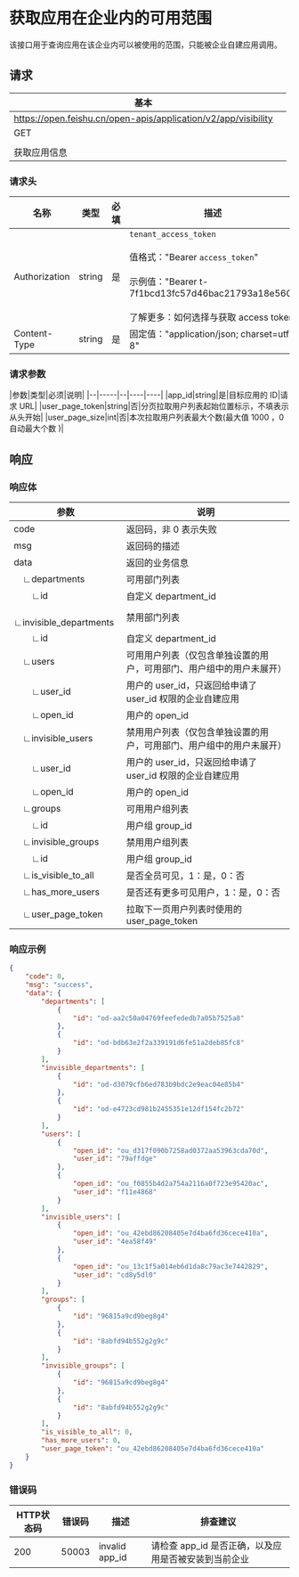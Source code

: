 # 获取应用在企业内的可用范围

该接口用于查询应用在该企业内可以被使用的范围，只能被企业自建应用调用。

## 请求
| 基本 |  |
| --- | --- |
| https://open.feishu.cn/open-apis/application/v2/app/visibility |
| GET |
|  |
| 获取应用信息 |


### 请求头
| 名称 | 类型 | 必填 | 描述 |
| --- | --- | --- | --- |
| Authorization | string | 是 | `tenant_access_token`<br> <br>值格式："Bearer `access_token`"<br><br>示例值："Bearer t-7f1bcd13fc57d46bac21793a18e560"<br> <br> 了解更多：如何选择与获取 access token |
| Content-Type | string | 是 | 固定值："application/json; charset=utf-8" |



### 请求参数
|参数|类型|必须|说明|
|--|-----|--|----|----|
|app_id|string|是|目标应用的 ID|请求 URL|
|user_page_token|string|否|分页拉取用户列表起始位置标示，不填表示从头开始|
|user_page_size|int|否|本次拉取用户列表最大个数(最大值 1000 ，0 自动最大个数 )|

## 响应
### 响应体

|参数|说明|
|--|--|
|code|返回码，非 0 表示失败|
|msg|返回码的描述|
|data|返回的业务信息|
|&emsp;∟departments|可用部门列表|
|&emsp;&emsp;∟id|自定义 department_id|
|&emsp;∟invisible_departments|禁用部门列表|
|&emsp;&emsp;∟id|自定义 department_id|
|&emsp;∟users|可用用户列表（仅包含单独设置的用户，可用部门、用户组中的用户未展开）|
|&emsp;&emsp;∟user_id|用户的 user_id，只返回给申请了 user_id 权限的企业自建应用|
|&emsp;&emsp;∟open_id|用户的 open_id|
|&emsp;∟invisible_users|禁用用户列表（仅包含单独设置的用户，可用部门、用户组中的用户未展开）|
|&emsp;&emsp;∟user_id|用户的 user_id，只返回给申请了 user_id 权限的企业自建应用|
|&emsp;&emsp;∟open_id|用户的 open_id|
|&emsp;∟groups|可用用户组列表|
|&emsp;&emsp;∟id|用户组 group_id|
|&emsp;∟invisible_groups|禁用用户组列表|
|&emsp;&emsp;∟id|用户组 group_id|
|&emsp;∟is_visible_to_all|是否全员可见，1：是，0：否|
|&emsp;∟has_more_users|是否还有更多可见用户，1：是，0：否|
|&emsp;∟user_page_token|拉取下一页用户列表时使用的 user_page_token |

### 响应示例

```json
{
    "code": 0,
    "msg": "success",
    "data": {
        "departments": [
            {
                "id": "od-aa2c50a04769feefededb7a05b7525a8"
            },
            {
                "id": "od-bdb63e2f2a339191d6fe51a2deb85fc8"
            }
        ],
        "invisible_departments": [
            {
                "id": "od-d3079cfb6ed783b9bdc2e9eac04e85b4"
            },
            {
                "id": "od-e4723cd981b2455351e12df154fc2b72"
            }
        ],
        "users": [
            {
                "open_id": "ou_d317f090b7258ad0372aa53963cda70d",
                "user_id": "79affdge"
            },
            {
                "open_id": "ou_f0855b4d2a754a2116a0f723e95420ac",
                "user_id": "f11e4868"
            }
        ],
        "invisible_users": [
            {
                "open_id": "ou_42ebd86208405e7d4ba6fd36cece410a",
                "user_id": "4ea58f49"
            },
            {
                "open_id": "ou_13c1f5a014eb6d1da8c79ac3e7442829",
                "user_id": "cd8y5dl0"
            }
        ],
        "groups": [
            {
                "id": "96815a9cd9beg8g4"
            },
            {
                "id": "8abfd94b552g2g9c"
            }
        ],
        "invisible_groups": [
            {
                "id": "96815a9cd9beg8g4"
            },
            {
                "id": "8abfd94b552g2g9c"
            }
        ],
        "is_visible_to_all": 0,
        "has_more_users": 0,
        "user_page_token": "ou_42ebd86208405e7d4ba6fd36cece410a"
    }
}
```

### 错误码
| HTTP状态码 | 错误码 | 描述 | 排查建议 |
| --- | --- | --- | --- |
| 200 | 50003 | invalid app_id | 请检查 app_id 是否正确，以及应用是否被安装到当前企业 |


